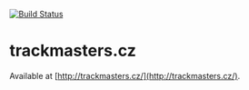 [![Build Status](https://travis-ci.com/trackmasters/trackmasters.github.io.svg?branch=develop)](https://travis-ci.com/trackmasters/trackmasters.github.io)

# trackmasters.cz

Available at [http://trackmasters.cz/](http://trackmasters.cz/).
